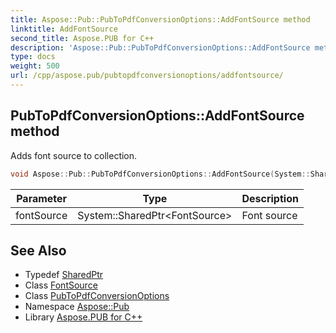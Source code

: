 ```yaml
---
title: Aspose::Pub::PubToPdfConversionOptions::AddFontSource method
linktitle: AddFontSource
second_title: Aspose.PUB for C++
description: 'Aspose::Pub::PubToPdfConversionOptions::AddFontSource method. Adds font source to collection in C++.'
type: docs
weight: 500
url: /cpp/aspose.pub/pubtopdfconversionoptions/addfontsource/
---
```

## PubToPdfConversionOptions::AddFontSource method


Adds font source to collection.

```cpp
void Aspose::Pub::PubToPdfConversionOptions::AddFontSource(System::SharedPtr<FontSource> fontSource)
```


| Parameter | Type | Description |
| --- | --- | --- |
| fontSource | System::SharedPtr\<FontSource\> | Font source |

## See Also

* Typedef [SharedPtr](../../../system/sharedptr/)
* Class [FontSource](../../fontsource/)
* Class [PubToPdfConversionOptions](../)
* Namespace [Aspose::Pub](../../)
* Library [Aspose.PUB for C++](../../../)
